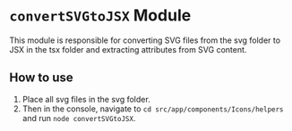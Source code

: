 # `convertSVGtoJSX` Module

This module is responsible for converting SVG files from the svg folder to JSX in the tsx folder and extracting attributes from SVG content.

## How to use

1. Place all svg files in the svg folder.
2. Then in the console, navigate to `cd src/app/components/Icons/helpers` and run `node convertSVGtoJSX`.
